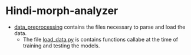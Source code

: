 # Hindi-morph-analyzer

- [data_preprocessing](https://github.com/Saurav0074/Hindi-morph-analyzer/tree/master/data_preprocessing) contains the files necessary to parse and load the data. 
  - The file [load_data.py](https://github.com/Saurav0074/Hindi-morph-analyzer/blob/master/data_preprocessing/load_data.py) is contains functions callabe at the time of training and testing the models.
